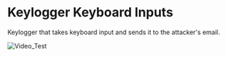 # Keylogger Keyboard Inputs

Keylogger that takes keyboard input and sends it to the attacker's email.

![Video_Test](https://user-images.githubusercontent.com/70545003/232912648-d51e2e5f-3b6b-4b8e-b11e-6fd690433a3d.gif)

